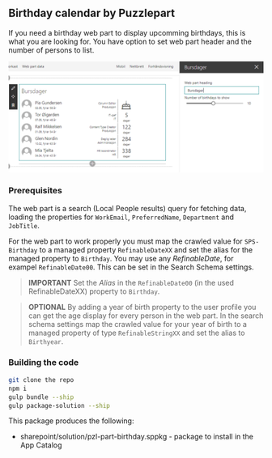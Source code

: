 ## Birthday calendar by Puzzlepart

If you need a birthday web part to display upcomming birthdays, this is what you are looking for. You have option to set web part header and the number of persons to list.

![Demo](./Preview.png "Demo")


### Prerequisites

The web part is a search (Local People results) query for fetching data, loading the properties for `WorkEmail`, `PreferredName`, `Department` and  `JobTitle`.

For the web part to work properly you must map the crawled value for `SPS-Birthday` to a managed property `RefinableDateXX` and set the alias for the managed property to `Birthday`. You may use any *RefinableDate*, for exampel `RefinableDate00`. This can be set in the Search Schema settings.

> **IMPORTANT**
> Set the _Alias_ in the `RefinableDate00` (in the used RefinableDateXX) property to `Birthday`.

> **OPTIONAL**
> By adding a year of birth property to the user profile you can  get the age display for every person in the web part.
> In the search schema settings map the crawled value for your year of birth to a managed property of type `RefinableStringXX` and set the alias to `Birthyear`.


### Building the code

```bash
git clone the repo
npm i
gulp bundle --ship
gulp package-solution --ship
```

This package produces the following:

* sharepoint/solution/pzl-part-birthday.sppkg - package to install in the App Catalog